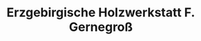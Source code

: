 ---
title: "Erzgebirgische Holzwerkstatt F. Gernegroß"
url: /dorfchemnitz/erzgebirgische-holzwerkstatt-f-gernegross/
shop: Kunst
---